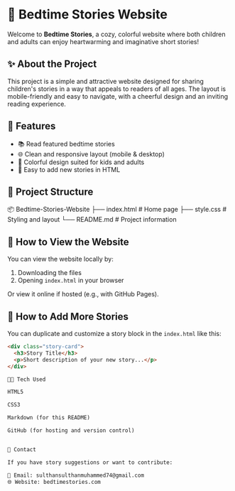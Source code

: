 # 🌙 Bedtime Stories Website

Welcome to **Bedtime Stories**, a cozy, colorful website where both children and adults can enjoy heartwarming and imaginative short stories!

## ✨ About the Project

This project is a simple and attractive website designed for sharing children's stories in a way that appeals to readers of all ages. The layout is mobile-friendly and easy to navigate, with a cheerful design and an inviting reading experience.

## 🔧 Features

- 📚 Read featured bedtime stories
- 🌐 Clean and responsive layout (mobile & desktop)
- 🎨 Colorful design suited for kids and adults
- 💾 Easy to add new stories in HTML

## 📁 Project Structure

📦 Bedtime-Stories-Website ├── index.html       # Home page ├── style.css        # Styling and layout └── README.md        # Project information

## 🚀 How to View the Website

You can view the website locally by:
1. Downloading the files
2. Opening `index.html` in your browser

Or view it online if hosted (e.g., with GitHub Pages).

## 📌 How to Add More Stories

You can duplicate and customize a story block in the `index.html` like this:

```html
<div class="story-card">
  <h3>Story Title</h3>
  <p>Short description of your new story...</p>
</div>

🧑‍💻 Tech Used

HTML5

CSS3

Markdown (for this README)

GitHub (for hosting and version control)


💌 Contact

If you have story suggestions or want to contribute:

📧 Email: sulthansulthanmuhammed74@gmail.com
🌐 Website: bedtimestories.com
